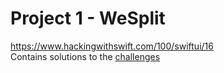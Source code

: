 # Project 1 - WeSplit  
https://www.hackingwithswift.com/100/swiftui/16<br>
Contains solutions to the <a href="https://www.hackingwithswift.com/books/ios-swiftui/wesplit-wrap-up">challenges</a>  
<br>
